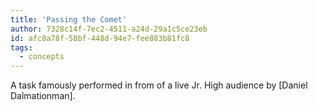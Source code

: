 ```yaml
---
title: 'Passing the Comet'
author: 7328c14f-7ec2-4511-a24d-29a1c5ce23eb
id: afc8a78f-58bf-448d-94e7-fee883b81fc8
tags:
  - concepts
---
```

A task famously performed in from of a live Jr. High audience by [Daniel Dalmationman].